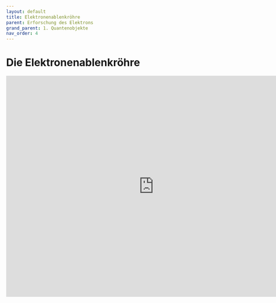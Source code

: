 ```yaml
---
layout: default
title: Elektronenablenkröhre
parent: Erforschung des Elektrons
grand_parent: 1. Quantenobjekte
nav_order: 4
---
```


# Die Elektronenablenkröhre
<iframe scrolling="no" src="https://www.geogebra.org/material/iframe/id/VbRyXDE9/width/1047/height/722/border/888888/smb/false/stb/false/stbh/false/ai/false/asb/false/sri/false/rc/false/ld/false/sdz/false/ctl/false" width="800px" height="600px" style="border:0px;"> </iframe>
